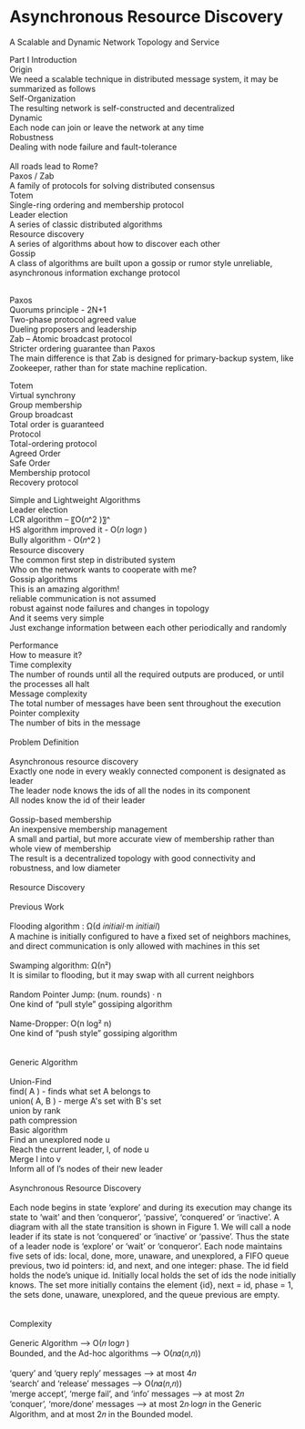 # Asynchronous Resource Discovery

A Scalable and Dynamic Network Topology and Service

Part Ⅰ	Introduction</br>
Origin</br>
We need a scalable technique in distributed message system, it may be summarized as follows </br>
Self-Organization</br>
The resulting network is self-constructed  and decentralized</br>
Dynamic</br>
Each node can join or leave the network  at any time</br>
Robustness</br>
Dealing with node failure and fault-tolerance</br>
</br>
All roads  lead to Rome?</br>
Paxos / Zab</br>
A family of protocols for solving distributed consensus</br>
Totem</br>
Single-ring ordering  and membership protocol</br>
Leader election</br>
A series of classic distributed algorithms </br>
Resource discovery</br>
A series of algorithms about how to discover each other</br>
Gossip</br>
A class of algorithms are built upon a gossip or rumor style unreliable, asynchronous information exchange protocol</br>
</br>

Paxos</br>
Quorums principle - 2N+1</br>
Two-phase protocol agreed value</br>
Dueling proposers and leadership</br>
Zab – Atomic broadcast protocol</br>
Stricter ordering guarantee than Paxos</br>
The main difference is that Zab is designed for primary-backup system, like Zookeeper, rather than for state machine replication.</br>

Totem</br>
Virtual synchrony</br>
Group membership</br>
Group broadcast</br>
Total order is guaranteed</br>
Protocol</br>
Total-ordering protocol</br>
Agreed Order</br>
Safe Order</br>
Membership protocol</br>
Recovery protocol</br>

Simple and Lightweight Algorithms</br>
Leader election</br>
LCR algorithm – 〖Ο(𝑛^2 )〗^</br>
HS algorithm improved it - Ο(𝑛 log⁡𝑛 )</br>
Bully algorithm - Ο(𝑛^2 )</br>
Resource discovery</br>
The common first step in distributed system</br>
Who on the network wants to cooperate with me?</br>
Gossip algorithms</br>
This is an amazing algorithm!</br>
reliable communication is not assumed</br>
robust against node failures and changes in topology</br>
And it seems very simple</br>
Just exchange information between each other periodically and randomly</br>

Performance</br>
How to measure it?</br>
Time complexity</br>
The number of rounds until all the required outputs are produced, or until the processes all halt</br>
Message complexity</br>
The total number of messages have been sent throughout the execution</br>
Pointer complexity</br>
The number of bits in the message</br>
</br>
Problem Definition</br>
</br>
Asynchronous  resource discovery</br>
Exactly one node in every weakly connected component is designated as leader</br>
The leader node knows the ids of all the nodes in its component</br>
All nodes know the id of their leader</br>
</br>
Gossip-based membership</br>
An inexpensive membership management </br>
A small and partial, but more accurate view of membership rather than whole view of membership</br>
The result is a decentralized topology with good connectivity and robustness, and low diameter</br>
</br>
Resource Discovery</br>
</br>
Previous Work</br>
</br>
Flooding algorithm :  Ω(d 𝑖𝑛𝑖𝑡𝑖𝑎𝑖𝑙·m 𝑖𝑛𝑖𝑡𝑖𝑎𝑖𝑙)</br>
A machine is initially configured to have a fixed set of neighbors machines, and direct communication is only allowed with machines in this set
</br></br>
Swamping algorithm:  Ω(n²)</br>
It is similar to flooding, but it may swap with all current neighbors</br>
</br>
Random Pointer Jump:  (num. rounds) · n</br>
One kind of “pull style” gossiping algorithm</br>
</br>
Name-Dropper:  O(n log² n)</br>
One kind of “push style” gossiping algorithm</br>
</br>
</br>
Generic Algorithm</br>
</br>
Union-Find</br>
find( A ) - finds what set A belongs to</br>
union( A, B ) - merge A's set with B's set</br>
union by rank</br>
path compression</br>
Basic algorithm</br>
Find an unexplored node u</br>
Reach the current leader, l, of node u</br>
Merge l into v</br>
Inform all of l’s nodes of their new leader</br>
</br>
Asynchronous Resource Discovery</br>
</br>
Each node begins in state ‘explore’ and during its execution may change its state to ‘wait’ and then
‘conqueror’, ‘passive’, ‘conquered’ or ‘inactive’. A diagram with all the state transition is shown in Figure 1.
We will call a node leader if its state is not ‘conquered’ or ‘inactive’ or ‘passive’. Thus the state of a leader
node is ‘explore’ or ‘wait’ or ‘conqueror’. Each node maintains five sets of ids: local, done, more, unaware,
and unexplored, a FIFO queue previous, two id pointers: id, and next, and one integer: phase. The id
field holds the node’s unique id. Initially local holds the set of ids the node initially knows. The set more
initially contains the element {id}, next = id, phase = 1, the sets done, unaware, unexplored, and the
queue previous are empty.</br>
</br>
</br>
Complexity</br>
</br>
Generic Algorithm ⟶ Ο(𝑛 log⁡𝑛 )</br>
Bounded, and the Ad-hoc algorithms ⟶ Ο(𝑛𝛼(𝑛,𝑛))</br>
</br>
‘query’ and ‘query reply’ messages ⟶ at most 4𝑛</br>
‘search’ and ‘release’ messages ⟶ Ο(𝑛𝛼(𝑛,𝑛))</br>
‘merge accept’, ‘merge fail’, and ‘info’ messages ⟶ at most 2𝑛</br>
‘conquer’, ‘more/done’ messages ⟶ at most 2𝑛∙log⁡𝑛 in the Generic Algorithm, and at most 2𝑛 in the Bounded model.</br>
